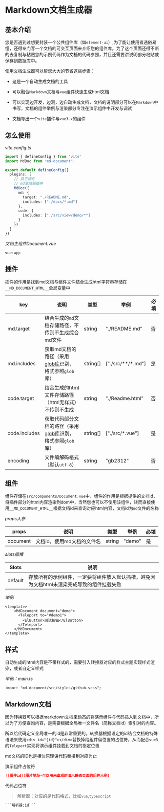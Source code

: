 # Markdown文档生成器

## 基本介绍

您是否遇到过想要封装一个公共组件库（如`element-ui`）,为了能让使用者通俗易懂，还得专门写一个文档的可交互页面来介绍您的组件库。为了这个页面还得不断的去复制与粘贴您的示例代码作为文档的代码参照，并且还需要讲说明部分粘贴或保存到数据库中。

使用文档生成器可以帮您大大的节省这些步骤：

- 这是一个自动生成文档的工具

- 可以融合`Markdown`文档与`vue`组件快速生成html文档

- 可以实现边开发，边测，边自动生成文档，文档的说明部分可以在`Markdown`中书写，文档的组件举例与渲染部分专注在演示组件中开发与调试
- 文档导出一个`vite`插件与`vue3.x`的组件

## 怎么使用

*vite.config.ts*

```typescript
import { defineConfig } from 'vite'
import MdDoc from "md-document";

export default defineConfig({
  plugins: [
    // 其它插件
    // md生成器插件
    MdDoc({
      md: {
        target: "./README.md",
        includes: ["./docs/*.md"]
      },
      code: {
        includes: ["./src/view/demo/*"]
      }
    })
  ]
})
```

*文档主组件Document.vue*

```vue:app```

## 插件

插件的作用是找到md文档与组件文件结合生成html字符串存储在`__MD_DOCUMENT_HTML__`全局变量中

| key           | 说明                                                         | 类型     | 举例                | 必填 |
| ------------- | ------------------------------------------------------------ | -------- | ------------------- | ---- |
| md.target     | 结合生成的`md`文档存储路径，不传则不生成综合md文件           | string   | "./README.md"       | 否   |
| md.includes   | 获取md文档的路径（采用[glob库](https://www.npmjs.com/package/glob)识别，格式参照`glob`库） | string[] | ["./src/\*\*/*.md"] | 是   |
| code.target   | 结合生成的html文件存储路径（html无样式）不传则不生成         | string   | "./Readme.html"     | 否   |
| code.includes | 获取代码部分文档的路径（采用[glob库](https://www.npmjs.com/package/glob)识别，格式参照`glob`库） | string[] | ["./src/*.vue"]     | 是   |
| encoding      | 文件编解码格式（默认`utf-8`）                                | string   | "gb2312"            | 否   |

## 组件

组件存储在`src/components/Document.vue`中，组件的作用是根据提供的文档id，将插件部分的html内容渲染到dom中，当然您也可以不使用该组件，转而直接使用`__MD_DOCUMENT_HTML__`根据文档id来查询对应html内容，文档id为`md`文件的名称

*props入参*

| props    | 说明                       | 类型   | 举例   | 必填 |
| -------- | -------------------------- | ------ | ------ | ---- |
| document | 文档id，使用md文档的文件名 | string | "demo" | 是   |

*slots插槽*

| Slots   | 说明                                                         |
| ------- | ------------------------------------------------------------ |
| default | 存放所有的示例组件，一定要将组件放入默认插槽，避免因为文档html未渲染完成导致的组件挂载失败 |

*举例*

```vue
<template>
	<MdDocument document="demo">
	  <Teleport to="#demo1">
	  	<ElButton>测试按钮</ElButton>
	  </Teleport>
	</MdDocument>
</template>
```

## 样式

自动生成的html内容是不带样式的，需要引入转换器对应的样式主题实现样式渲染，或者自定义样式

*举例：main.ts*

```
import "md-document/src/styles/github.scss";
```

## Markdown文档

因为转换器可以根据markdown文档来动态的将演示组件与代码插入到文档中，所以为了方便查询内容，是需要根据全局唯一文件名（简称文档id）索引对的内容。

所以给代码定义全局唯一的id是非常重要的。转换器根据设定的id结合文档的特殊语法来使用`<div id="{id}"></div>`替换掉给组件留位置的占位符，从而配合`vue3`的`Teleport`实现将演示组件挂载到文档的指定位置

md文档的ID也是相似原理讲代码替换到对应为止

演示组件占位符

```markdown
![组件id](图片地址-可以用来直观的演示静态页面的组件示例)
```

代码占位符

> 解析器：对应的是代码格式，比如`vue`,`typescript`

```markdown
```解析器:id```
```

